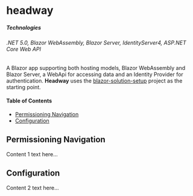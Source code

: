 # headway

##### Technologies
###### .NET 5.0, Blazor WebAssembly, Blazor Server, IdentityServer4, ASP.NET Core Web API

A Blazor app supporting both hosting models, Blazor WebAssembly and Blazor Server, a WebApi for accessing data and an Identity Provider for authentication. **Headway** uses the [blazor-solution-setup](https://github.com/grantcolley/blazor-solution-setup) project as the starting point.

#### Table of Contents
* [Permissioning Navigation](#permissioning-navigation)
* [Configuration](#configuration)

## Permissioning Navigation
Content 1 text here...

## Configuration
Content 2 text here...
